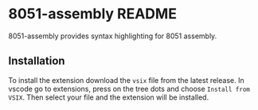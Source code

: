 # 8051-assembly README
8051-assembly provides syntax highlighting for 8051 assembly.

## Installation
To install the extension download the `vsix` file from the latest release. In vscode go to extensions, press on the tree dots and choose `Install from VSIX`. Then select your file and the extension will be installed.